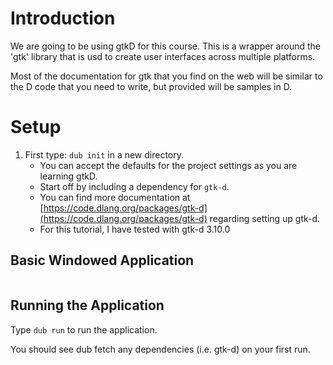 # Introduction

We are going to be using gtkD for this course. This is a wrapper around the 'gtk' library that is usd to create user interfaces across multiple platforms.

Most of the documentation for gtk that you find on the web will be similar to the D code that you need to write, but provided will be samples in D.

# Setup

1. First type: `dub init` in a new directory.
	- You can accept the defaults for the project settings as you are learning gtkD.
	- Start off by including a dependency for `gtk-d`.
	- You can find more documentation at [https://code.dlang.org/packages/gtk-d](https://code.dlang.org/packages/gtk-d) regarding setting up gtk-d.
	- For this tutorial, I have tested with gtk-d 3.10.0

## Basic Windowed Application

```dlang

```

## Running the Application

Type `dub run` to run the application.

You should see dub fetch any dependencies (i.e. gtk-d) on your first run.


